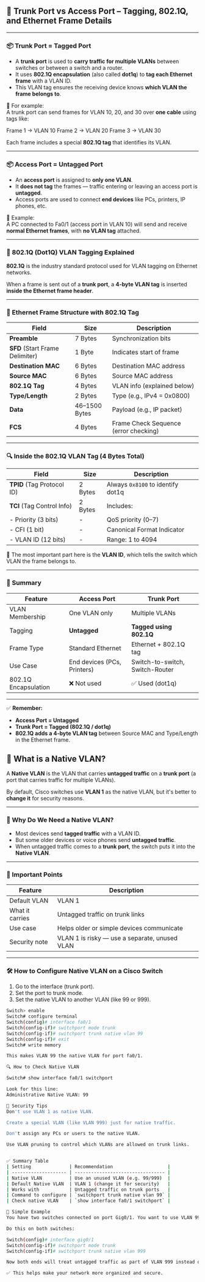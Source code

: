 ## 🎯 Trunk Port vs Access Port – Tagging, 802.1Q, and Ethernet Frame Details

---

### 📦 Trunk Port = Tagged Port
- A **trunk port** is used to **carry traffic for multiple VLANs** between switches or between a switch and a router.
- It uses **802.1Q encapsulation** (also called **dot1q**) to **tag each Ethernet frame** with a VLAN ID.
- This VLAN tag ensures the receiving device knows **which VLAN the frame belongs to**.

🧪 For example:  
A trunk port can send frames for VLAN 10, 20, and 30 over **one cable** using tags like:

Frame 1 → VLAN 10
Frame 2 → VLAN 20
Frame 3 → VLAN 30


Each frame includes a special **802.1Q tag** that identifies its VLAN.

---

### 📦 Access Port = Untagged Port
- An **access port** is assigned to **only one VLAN**.
- It **does not tag** the frames — traffic entering or leaving an access port is **untagged**.
- Access ports are used to connect **end devices** like PCs, printers, IP phones, etc.

🧪 Example:  
A PC connected to Fa0/1 (access port in VLAN 10) will send and receive **normal Ethernet frames**, with **no VLAN tag** attached.

---

### 🧬 802.1Q (Dot1Q) VLAN Tagging Explained

**802.1Q** is the industry standard protocol used for VLAN tagging on Ethernet networks.

When a frame is sent out of a **trunk port**, a **4-byte VLAN tag** is inserted **inside the Ethernet frame header**.

---

### 📐 Ethernet Frame Structure with 802.1Q Tag

| Field               | Size   | Description |
|---------------------|--------|-------------|
| **Preamble**        | 7 Bytes | Synchronization bits |
| **SFD** (Start Frame Delimiter) | 1 Byte  | Indicates start of frame |
| **Destination MAC** | 6 Bytes | Destination MAC address |
| **Source MAC**      | 6 Bytes | Source MAC address |
| **802.1Q Tag**      | 4 Bytes | VLAN info (explained below) |
| **Type/Length**     | 2 Bytes | Type (e.g., IPv4 = 0x0800) |
| **Data**            | 46–1500 Bytes | Payload (e.g., IP packet) |
| **FCS**             | 4 Bytes | Frame Check Sequence (error checking) |

---

### 🔍 Inside the 802.1Q VLAN Tag (4 Bytes Total)

| Field | Size | Description |
|-------|------|-------------|
| **TPID** (Tag Protocol ID) | 2 Bytes | Always `0x8100` to identify dot1q |
| **TCI** (Tag Control Info) | 2 Bytes | Includes: |
| - Priority (3 bits) | - | QoS priority (0–7) |
| - CFI (1 bit)       | - | Canonical Format Indicator |
| - VLAN ID (12 bits) | - | Range: 1 to 4094 |

📌 The most important part here is the **VLAN ID**, which tells the switch which VLAN the frame belongs to.

---

### 🧾 Summary

| Feature            | Access Port                  | Trunk Port                    |
|--------------------|------------------------------|-------------------------------|
| VLAN Membership     | One VLAN only                | Multiple VLANs                |
| Tagging             | **Untagged**                 | **Tagged using 802.1Q**       |
| Frame Type          | Standard Ethernet            | Ethernet + 802.1Q tag         |
| Use Case            | End devices (PCs, Printers)  | Switch-to-switch, Switch-Router |
| 802.1Q Encapsulation | ❌ Not used                  | ✅ Used (dot1q)                |

---

✅ **Remember:**  
- **Access Port = Untagged**  
- **Trunk Port = Tagged (802.1Q / dot1q)**  
- **802.1Q adds a 4-byte VLAN tag** between Source MAC and Type/Length in the Ethernet frame.

## 🔹 What is a Native VLAN?

A **Native VLAN** is the VLAN that carries **untagged traffic** on a **trunk port** (a port that carries traffic for multiple VLANs).

By default, Cisco switches use **VLAN 1** as the native VLAN, but it's better to **change it** for security reasons.

---

### 🧠 Why Do We Need a Native VLAN?

- Most devices send **tagged traffic** with a VLAN ID.
- But some older devices or voice phones send **untagged traffic**.
- When untagged traffic comes to a **trunk port**, the switch puts it into the **Native VLAN**.

---

### 📌 Important Points

| Feature           | Description                                       |
|-------------------|---------------------------------------------------|
| Default VLAN      | VLAN 1                                            |
| What it carries   | Untagged traffic on trunk links                   |
| Use case          | Helps older or simple devices communicate         |
| Security note     | VLAN 1 is risky — use a separate, unused VLAN     |

---

### 🛠️ How to Configure Native VLAN on a Cisco Switch

1. Go to the interface (trunk port).
2. Set the port to trunk mode.
3. Set the native VLAN to another VLAN (like 99 or 999).

```bash
Switch> enable
Switch# configure terminal
Switch(config)# interface fa0/1
Switch(config-if)# switchport mode trunk
Switch(config-if)# switchport trunk native vlan 99
Switch(config-if)# exit
Switch# write memory

This makes VLAN 99 the native VLAN for port fa0/1.

🔍 How to Check Native VLAN

Switch# show interface fa0/1 switchport

Look for this line:
Administrative Native VLAN: 99

🔐 Security Tips
Don't use VLAN 1 as native VLAN.

Create a special VLAN (like VLAN 999) just for native traffic.

Don't assign any PCs or users to the native VLAN.

Use VLAN pruning to control which VLANs are allowed on trunk links.


✅ Summary Table
| Setting              | Recommendation                    |
| -------------------- | --------------------------------- |
| Native VLAN          | Use an unused VLAN (e.g. 99/999)  |
| Default Native VLAN  | VLAN 1 (change it for security)   |
| Works with           | Untagged traffic on trunk ports   |
| Command to configure | `switchport trunk native vlan 99` |
| Check native VLAN    | `show interface fa0/1 switchport` |

📘 Simple Example
You have two switches connected on port Gig0/1. You want to use VLAN 999 for native traffic.

Do this on both switches:

Switch(config)# interface gig0/1
Switch(config-if)# switchport mode trunk
Switch(config-if)# switchport trunk native vlan 999

Now both ends will treat untagged traffic as part of VLAN 999 instead of VLAN 1.

✅ This helps make your network more organized and secure.
